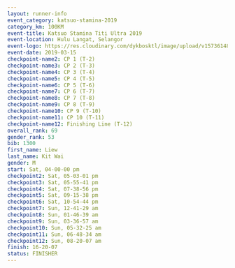 ```yaml
--- 
layout: runner-info 
event_category: katsuo-stamina-2019 
category_km: 100KM 
event-title: Katsuo Stamina Titi Ultra 2019 
event-location: Hulu Langat, Selangor 
event-logo: https://res.cloudinary.com/dykbosktl/image/upload/v1573614825/Logo/Logo_p7ft6n.png 
event-date: 2019-03-15 
checkpoint-name2: CP 1 (T-2) 
checkpoint-name3: CP 2 (T-3) 
checkpoint-name4: CP 3 (T-4) 
checkpoint-name5: CP 4 (T-5) 
checkpoint-name6: CP 5 (T-6) 
checkpoint-name7: CP 6 (T-7) 
checkpoint-name8: CP 7 (T-8) 
checkpoint-name9: CP 8 (T-9) 
checkpoint-name10: CP 9 (T-10) 
checkpoint-name11: CP 10 (T-11) 
checkpoint-name12: Finishing Line (T-12) 
overall_rank: 69
gender_rank: 53
bib: 1300
first_name: Liew
last_name: Kit Wai
gender: M
start: Sat, 04-00-00 pm
checkpoint2: Sat, 05-03-01 pm
checkpoint3: Sat, 05-55-41 pm
checkpoint4: Sat, 07-38-56 pm
checkpoint5: Sat, 09-15-38 pm
checkpoint6: Sat, 10-54-44 pm
checkpoint7: Sun, 12-41-29 am
checkpoint8: Sun, 01-46-39 am
checkpoint9: Sun, 03-36-57 am
checkpoint10: Sun, 05-32-25 am
checkpoint11: Sun, 06-48-34 am
checkpoint12: Sun, 08-20-07 am
finish: 16-20-07
status: FINISHER
--- 
```

